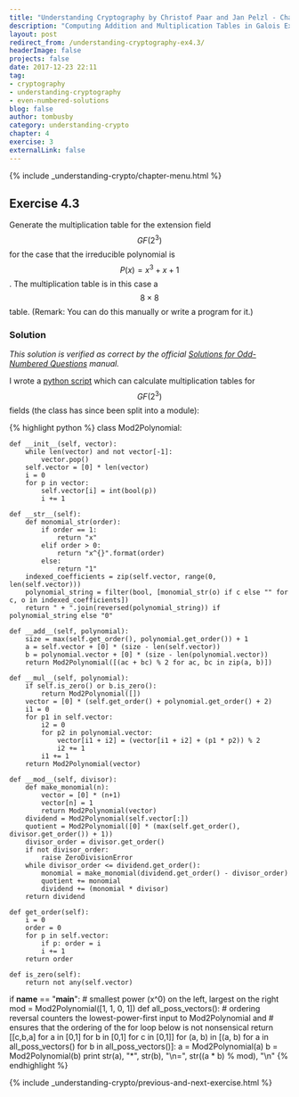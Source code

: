 ```yaml
---
title: "Understanding Cryptography by Christof Paar and Jan Pelzl - Chapter 4 Solutions - Ex4.3"
description: "Computing Addition and Multiplication Tables in Galois Extension Fields"
layout: post
redirect_from: /understanding-cryptography-ex4.3/
headerImage: false
projects: false
date: 2017-12-23 22:11
tag:
- cryptography
- understanding-cryptography
- even-numbered-solutions
blog: false
author: tombusby
category: understanding-crypto
chapter: 4
exercise: 3
externalLink: false
---
```


<style type="text/css">

    @media (max-width: 768px) {
        #polynomial-table {
            overflow-x: scroll;
        }
    }

</style>

{% include _understanding-crypto/chapter-menu.html %}

## Exercise 4.3

Generate the multiplication table for the extension field $$GF(2^3)$$ for the case that the irreducible polynomial is $$P(x) = x^3 + x + 1$$. The multiplication table is in this case a $$8 \times 8$$ table. (Remark: You can do this manually or write a program for it.)

### Solution

*This solution is verified as correct by the official [Solutions for Odd-Numbered Questions](http://wiki.crypto.rub.de/Buch/en/download/Understanding_Cryptography_Odd_Solutions.pdf) manual.*

<div style="text-align: center; font-size: 11.5px" id="polynomial-table">
<script type="math/tex">
\begin{array}{c|c c c c c}
\times & 0 & 1 & x & x + 1 & x^2 & x^2 + 1 & x^2 + x & x^2 + x + 1 \\ \hline
0 & 0 & 0 & 0 & 0 & 0 & 0 & 0 & 0 \\
1 & 0 & 1 & x & x + 1 & x^2 & x^2 + 1 & x^2 + x & x^2 + x + 1 \\
x & 0 & x & x^2 & x^2 + x & x + 1 & 1 & x^2 + x + 1 & x^2 + 1 \\
x + 1 & 0 & x + 1 & x^2 + x & x^2 + 1 & x^2 + x + 1 & x^2 & 1 & x \\
x^2 & 0 & x^2 & x + 1 & x^2 + x + 1 & x^2 + x & x & x^2 + 1 & 1 \\
x^2 + 1 & 0 & x^2 + 1 & 1 & x^2 & x & x^2 + x + 1 & x + 1 & x^2 + x \\
x^2 + x & 0 & x^2 + x & x^2 + x + 1 & 1 & x^2 + 1 & x + 1 & x & x^2 \\
x^2 + x + 1 & 0 & x^2 + x + 1 & x^2 + 1 & x & 1 & x^2 + x & x^2 & x + 1
\end{array}
</script>
</div>

I wrote a [python script](https://github.com/tombusby/understanding-cryptography-exercises/blob/master/Chapter-04/ex4.3.py) which can calculate multiplication tables for $$GF(2^3)$$ fields (the class has since been split into a module):

{% highlight python %}
class Mod2Polynomial:

    def __init__(self, vector):
        while len(vector) and not vector[-1]:
            vector.pop()
        self.vector = [0] * len(vector)
        i = 0
        for p in vector:
            self.vector[i] = int(bool(p))
            i += 1

    def __str__(self):
        def monomial_str(order):
            if order == 1:
                return "x"
            elif order > 0:
                return "x^{}".format(order)
            else:
                return "1"
        indexed_coefficients = zip(self.vector, range(0, len(self.vector)))
        polynomial_string = filter(bool, [monomial_str(o) if c else "" for c, o in indexed_coefficients])
        return " + ".join(reversed(polynomial_string)) if polynomial_string else "0"

    def __add__(self, polynomial):
        size = max(self.get_order(), polynomial.get_order()) + 1
        a = self.vector + [0] * (size - len(self.vector))
        b = polynomial.vector + [0] * (size - len(polynomial.vector))
        return Mod2Polynomial([(ac + bc) % 2 for ac, bc in zip(a, b)])

    def __mul__(self, polynomial):
        if self.is_zero() or b.is_zero():
            return Mod2Polynomial([])
        vector = [0] * (self.get_order() + polynomial.get_order() + 2)
        i1 = 0
        for p1 in self.vector:
            i2 = 0
            for p2 in polynomial.vector:
                vector[i1 + i2] = (vector[i1 + i2] + (p1 * p2)) % 2
                i2 += 1
            i1 += 1
        return Mod2Polynomial(vector)

    def __mod__(self, divisor):
        def make_monomial(n):
            vector = [0] * (n+1)
            vector[n] = 1
            return Mod2Polynomial(vector)
        dividend = Mod2Polynomial(self.vector[:])
        quotient = Mod2Polynomial([0] * (max(self.get_order(), divisor.get_order()) + 1))
        divisor_order = divisor.get_order()
        if not divisor_order:
            raise ZeroDivisionError
        while divisor_order <= dividend.get_order():
            monomial = make_monomial(dividend.get_order() - divisor_order)
            quotient += monomial
            dividend += (monomial * divisor)
        return dividend

    def get_order(self):
        i = 0
        order = 0
        for p in self.vector:
            if p: order = i
            i += 1
        return order

    def is_zero(self):
        return not any(self.vector)


if __name__ == "__main__":
    # smallest power (x^0) on the left, largest on the right
    mod = Mod2Polynomial([1, 1, 0, 1])
    def all_poss_vectors():
        # ordering reversal counters the lowest-power-first input to Mod2Polynomial and
        # ensures that the ordering of the for loop below is not nonsensical
        return [[c,b,a] for a in [0,1] for b in [0,1] for c in [0,1]]
    for (a, b) in [(a, b) for a in all_poss_vectors() for b in all_poss_vectors()]:
        a = Mod2Polynomial(a)
        b = Mod2Polynomial(b)
        print str(a), "*", str(b), "\n=", str((a * b) % mod), "\n"
{% endhighlight %}

{% include _understanding-crypto/previous-and-next-exercise.html %}
